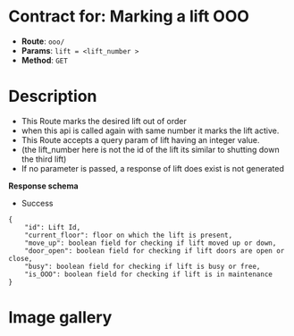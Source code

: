# Contract for: Marking a lift OOO

- **Route**: `ooo/`
- **Params**: `lift = <lift_number >`
- **Method**: `GET`

# Description

- This Route marks the desired lift out of order
- when this api is called again with same number it marks the lift active.
- This Route accepts a query param of lift having an integer value.
- (the lift_number here is not the id of the lift its similar to shutting down the third lift)
- If no parameter is passed, a response of lift does exist is not generated

**Response schema**

- Success

```
{
    "id": Lift Id,
    "current_floor": floor on which the lift is present,
    "move_up": boolean field for checking if lift moved up or down,
    "door_open": boolean field for checking if lift doors are open or close,
    "busy": boolean field for checking if lift is busy or free,
    "is_OOO": boolean field for checking if lift is in maintenance
}
```

# Image gallery


